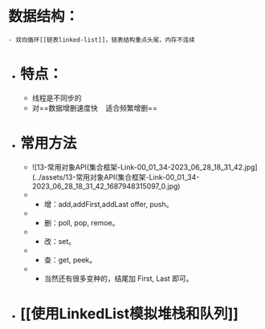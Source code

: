 # 数据结构：
	- 双向循环[[链表linked-list]]，链表结构重点头尾，内存不连续
- # 特点：
	- 线程是不同步的
	- 对==数据增删速度快    适合频繁增删==
- # 常用方法
	- ![13-常用对象API(集合框架-Link-00_01_34-2023_06_28_18_31_42.jpg](../assets/13-常用对象API(集合框架-Link-00_01_34-2023_06_28_18_31_42_1687948315097_0.jpg)
	- - 增：add,addFirst,addLast offer, push。
	- - 删：poll, pop, remoe。
	- - 改：set。
	- - 查：get, peek。
	- - 当然还有很多变种的，结尾加 First, Last 即可。
- # [[使用LinkedList模拟堆栈和队列]]